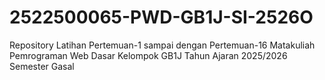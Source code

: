 # 2522500065-PWD-GB1J-SI-2526O
Repository Latihan Pertemuan-1 sampai dengan Pertemuan-16 Matakuliah Pemrograman Web Dasar Kelompok GB1J Tahun Ajaran 2025/2026 Semester Gasal 
